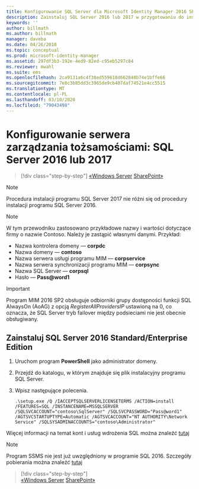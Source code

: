 ```yaml
---
title: Konfigurowanie SQL Server dla Microsoft Identity Manager 2016 SP2 | Microsoft Docs
description: Zainstaluj SQL Server 2016 lub 2017 w przygotowaniu do instalacji programu MIM 2016.
keywords: ''
author: billmath
ms.author: billmath
manager: daveba
ms.date: 04/26/2018
ms.topic: conceptual
ms.prod: microsoft-identity-manager
ms.assetid: 297df3b3-192e-4ed9-82ed-c95eb5297c84
ms.reviewer: mwahl
ms.suite: ems
ms.openlocfilehash: 2ca9131a6c4f38ed559618d662848b74e1bffe66
ms.sourcegitcommit: 7e8c3b85dd3c3965de9cb407daf74521e4cc5515
ms.translationtype: MT
ms.contentlocale: pl-PL
ms.lasthandoff: 03/10/2020
ms.locfileid: "79043498"
---
```

# <a name="set-up-an-identity-management-server-sql-server-2016-or-2017"></a>Konfigurowanie serwera zarządzania tożsamościami: SQL Server 2016 lub 2017

> [!div class="step-by-step"]
> [«Windows Server](prepare-server-ws2016.md)
> [SharePoint»](prepare-server-sharepoint.md)
 
> [!NOTE] 
> Procedura instalacji programu SQL Server 2017 nie różni się od procedury instalacji programu SQL Server 2016.

> [!NOTE]
> W tym przewodniku zastosowano przykładowe nazwy i wartości dotyczące firmy o nazwie Contoso. Należy je zastąpić własnymi danymi. Przykład:
> - Nazwa kontrolera domeny — **corpdc**
> - Nazwa domeny — **contoso**
> - Nazwa serwera usługi programu MIM — **corpservice**
> - Nazwa serwera synchronizacji programu MIM — **corpsync**
> - Nazwa SQL Server — **corpsql**
> - Hasło — <strong>Pass@word1</strong>

> [!IMPORTANT]
> Program MIM 2016 SP2 obsługuje odbiorniki grupy dostępności funkcji SQL AlwaysOn (AoAG) z opcją *RegisterAllProvidersIP* ustawioną na 0, co oznacza, że SQL Server tryb failover między podsieciami nie jest obecnie obsługiwany.

## <a name="install-sql-server-2016-standardenterprise-edition"></a>Zainstaluj **SQL Server 2016 Standard/Enterprise Edition**

1. Uruchom program **PowerShell** jako administrator domeny.

2. Przejdź do katalogu, w którym znajduje się plik instalacyjny programu SQL Server.

3. Wpisz następujące polecenia.

    ```
    .\setup.exe /Q /IACCEPTSQLSERVERLICENSETERMS /ACTION=install /FEATURES=SQL /INSTANCENAME=MSSQLSERVER /SQLSVCACCOUNT="contoso\SqlServer" /SQLSVCPASSWORD="Pass@word1"   /AGTSVCSTARTUPTYPE=Automatic /AGTSVCACCOUNT="NT AUTHORITY\Network Service" /SQLSYSADMINACCOUNTS="contoso\Administrator"
    ```
    
Więcej informacji na temat kont i usług wdrożenia SQL można znaleźć [tutaj](https://docs.microsoft.com/sql/database-engine/configure-windows/configure-windows-service-accounts-and-permissions?view=sql-server-2017)

> [!NOTE]
> Program SSMS nie jest już uwzględniony w programie SQL 2016. Szczegóły pobierania można znaleźć [tutaj](https://docs.microsoft.com/sql/ssms/download-sql-server-management-studio-ssms?view=sql-server-2017)

> [!div class="step-by-step"]  
> [«Windows Server](prepare-server-ws2016.md)
> [SharePoint»](prepare-server-sharepoint.md)
